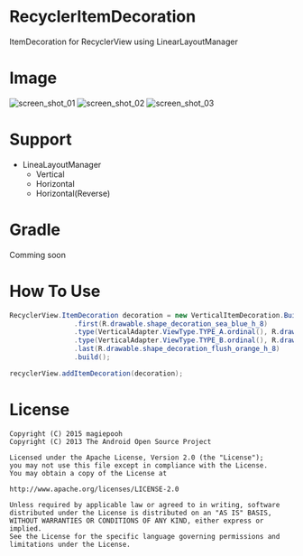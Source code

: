 # RecyclerItemDecoration
ItemDecoration for RecyclerView using LinearLayoutManager

# Image
![screen_shot_01] ![screen_shot_02] ![screen_shot_03]

# Support
- LineaLayoutManager
  - Vertical
  - Horizontal
  - Horizontal(Reverse)

# Gradle
Comming soon

# How To Use
```java
RecyclerView.ItemDecoration decoration = new VerticalItemDecoration.Builder(this)
                .first(R.drawable.shape_decoration_sea_blue_h_8)
                .type(VerticalAdapter.ViewType.TYPE_A.ordinal(), R.drawable.shape_decoration_black_h_1)
                .type(VerticalAdapter.ViewType.TYPE_B.ordinal(), R.drawable.shape_decoration_gray_h_1)
                .last(R.drawable.shape_decoration_flush_orange_h_8)
                .build();

recyclerView.addItemDecoration(decoration);
```

# License
```
Copyright (C) 2015 magiepooh
Copyright (C) 2013 The Android Open Source Project

Licensed under the Apache License, Version 2.0 (the "License");
you may not use this file except in compliance with the License.
You may obtain a copy of the License at

http://www.apache.org/licenses/LICENSE-2.0

Unless required by applicable law or agreed to in writing, software
distributed under the License is distributed on an "AS IS" BASIS,
WITHOUT WARRANTIES OR CONDITIONS OF ANY KIND, either express or implied.
See the License for the specific language governing permissions and
limitations under the License.
```

[screen_shot_01]:https://raw.githubusercontent.com/magiepooh/RecyclerItemDecoration/master/art/screen_shot_01.png
[screen_shot_02]:https://raw.githubusercontent.com/magiepooh/RecyclerItemDecoration/master/art/screen_shot_02.png
[screen_shot_03]:https://raw.githubusercontent.com/magiepooh/RecyclerItemDecoration/master/art/screen_shot_03.png
